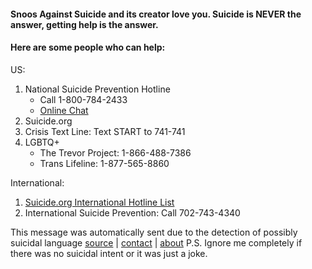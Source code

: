 #### Snoos Against Suicide and its creator love you. Suicide is **NEVER** the answer, getting help is the answer.

#### Here are some people who can help:

US:
1. National Suicide Prevention Hotline 		
	* Call 1-800-784-2433 		
	* [Online Chat](http://www.suicidepreventionlifeline.org/GetHelp/LifelineChat.aspx)
2. Suicide.org
3. Crisis Text Line: Text START to 741-741
4. LGBTQ+ 		
	* The Trevor Project: 1-866-488-7386
	* Trans Lifeline: 1-877-565-8860

International:
1. [Suicide.org International Hotline List](http://www.suicide.org/international-suicide-hotlines.html)
2. International Suicide Prevention: Call 702-743-4340

This message was automatically sent due to the detection of possibly suicidal language
[source](https://github.com/max-niederman/snoosagainstsuicide) | [contact](https://www.reddit.com/message/compose/?to=srcircle) | [about](http://snoosagainstsuicide.maxniederman.com)
P.S. Ignore me completely if there was no suicidal intent or it was just a joke.
